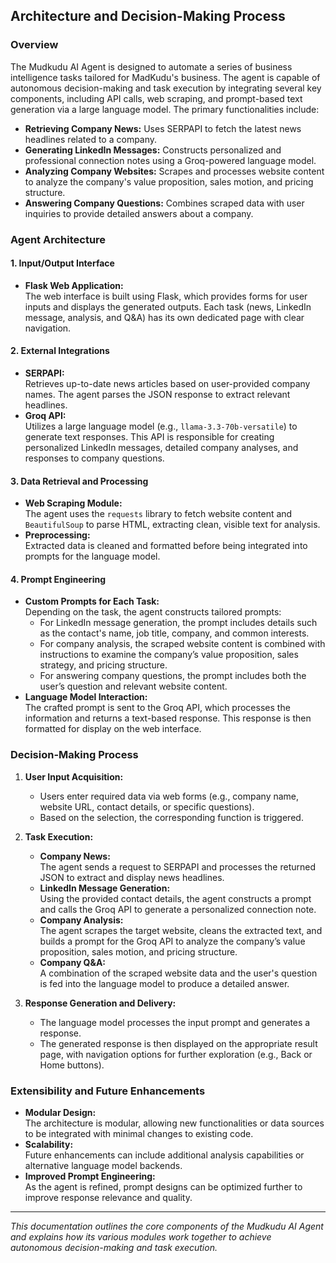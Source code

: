 ## Architecture and Decision-Making Process

### Overview
The Mudkudu AI Agent is designed to automate a series of business intelligence tasks tailored for MadKudu's business. The agent is capable of autonomous decision-making and task execution by integrating several key components, including API calls, web scraping, and prompt-based text generation via a large language model. The primary functionalities include:

- **Retrieving Company News:** Uses SERPAPI to fetch the latest news headlines related to a company.
- **Generating LinkedIn Messages:** Constructs personalized and professional connection notes using a Groq-powered language model.
- **Analyzing Company Websites:** Scrapes and processes website content to analyze the company's value proposition, sales motion, and pricing structure.
- **Answering Company Questions:** Combines scraped data with user inquiries to provide detailed answers about a company.

### Agent Architecture

#### 1. Input/Output Interface
- **Flask Web Application:**  
  The web interface is built using Flask, which provides forms for user inputs and displays the generated outputs. Each task (news, LinkedIn message, analysis, and Q&A) has its own dedicated page with clear navigation.

#### 2. External Integrations
- **SERPAPI:**  
  Retrieves up-to-date news articles based on user-provided company names. The agent parses the JSON response to extract relevant headlines.
- **Groq API:**  
  Utilizes a large language model (e.g., `llama-3.3-70b-versatile`) to generate text responses. This API is responsible for creating personalized LinkedIn messages, detailed company analyses, and responses to company questions.

#### 3. Data Retrieval and Processing
- **Web Scraping Module:**  
  The agent uses the `requests` library to fetch website content and `BeautifulSoup` to parse HTML, extracting clean, visible text for analysis.
- **Preprocessing:**  
  Extracted data is cleaned and formatted before being integrated into prompts for the language model.

#### 4. Prompt Engineering
- **Custom Prompts for Each Task:**  
  Depending on the task, the agent constructs tailored prompts:
  - For LinkedIn message generation, the prompt includes details such as the contact's name, job title, company, and common interests.
  - For company analysis, the scraped website content is combined with instructions to examine the company’s value proposition, sales strategy, and pricing structure.
  - For answering company questions, the prompt includes both the user’s question and relevant website content.
- **Language Model Interaction:**  
  The crafted prompt is sent to the Groq API, which processes the information and returns a text-based response. This response is then formatted for display on the web interface.

### Decision-Making Process

1. **User Input Acquisition:**
   - Users enter required data via web forms (e.g., company name, website URL, contact details, or specific questions).
   - Based on the selection, the corresponding function is triggered.

2. **Task Execution:**
   - **Company News:**  
     The agent sends a request to SERPAPI and processes the returned JSON to extract and display news headlines.
   - **LinkedIn Message Generation:**  
     Using the provided contact details, the agent constructs a prompt and calls the Groq API to generate a personalized connection note.
   - **Company Analysis:**  
     The agent scrapes the target website, cleans the extracted text, and builds a prompt for the Groq API to analyze the company’s value proposition, sales motion, and pricing structure.
   - **Company Q&A:**  
     A combination of the scraped website data and the user's question is fed into the language model to produce a detailed answer.

3. **Response Generation and Delivery:**
   - The language model processes the input prompt and generates a response.
   - The generated response is then displayed on the appropriate result page, with navigation options for further exploration (e.g., Back or Home buttons).

### Extensibility and Future Enhancements
- **Modular Design:**  
  The architecture is modular, allowing new functionalities or data sources to be integrated with minimal changes to existing code.
- **Scalability:**  
  Future enhancements can include additional analysis capabilities or alternative language model backends.
- **Improved Prompt Engineering:**  
  As the agent is refined, prompt designs can be optimized further to improve response relevance and quality.

---

*This documentation outlines the core components of the Mudkudu AI Agent and explains how its various modules work together to achieve autonomous decision-making and task execution.*
